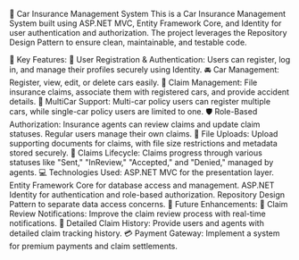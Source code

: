 🚗 Car Insurance Management System
This is a Car Insurance Management System built using ASP.NET MVC, Entity Framework Core, and Identity for user authentication and authorization. The project leverages the Repository Design Pattern to ensure clean, maintainable, and testable code.

🔑 Key Features:
🔐 User Registration & Authentication: Users can register, log in, and manage their profiles securely using Identity.
🚘 Car Management: Register, view, edit, or delete cars easily.
📑 Claim Management: File insurance claims, associate them with registered cars, and provide accident details.
🚗 MultiCar Support: Multi-car policy users can register multiple cars, while single-car policy users are limited to one.
🛡️ Role-Based Authorization: Insurance agents can review claims and update claim statuses. Regular users manage their own claims.
📁 File Uploads: Upload supporting documents for claims, with file size restrictions and metadata stored securely.
🔄 Claims Lifecycle: Claims progress through various statuses like "Sent," "InReview," "Accepted," and "Denied," managed by agents.
💻 Technologies Used:
ASP.NET MVC for the presentation layer.
Entity Framework Core for database access and management.
ASP.NET Identity for authentication and role-based authorization.
Repository Design Pattern to separate data access concerns.
🚀 Future Enhancements:
📢 Claim Review Notifications: Improve the claim review process with real-time notifications.
📜 Detailed Claim History: Provide users and agents with detailed claim tracking history.
💳 Payment Gateway: Implement a system for premium payments and claim settlements.
